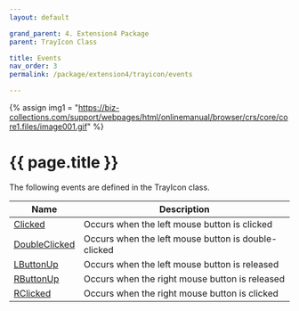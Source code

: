 ```yaml
---
layout: default

grand_parent: 4. Extension4 Package
parent: TrayIcon Class

title: Events
nav_order: 3
permalink: /package/extension4/trayicon/events

---
```

{% assign img1 = "https://biz-collections.com/support/webpages/html/onlinemanual/browser/crs/core/core1.files/image001.gif" %}


# {{ page.title }}

The following events are defined in the TrayIcon class.

|Name       | Description   |
|----------	|---------------|
|[Clicked](/package/extension4/trayicon/events/clicked) |Occurs when the left mouse button is clicked |
|[DoubleClicked](/package/extension4/trayicon/events/doubleclicked) | Occurs when the left mouse button is double-clicked|
|[LButtonUp](/package/extension4/trayicon/events/lbuttonup) | Occurs when the left mouse button is released|
|[RButtonUp](/package/extension4/trayicon/events/rbuttonup) |Occurs when the right mouse button is released |
|[RClicked](/package/extension4/trayicon/events/rclicked) | Occurs when the right mouse button is clicked|
